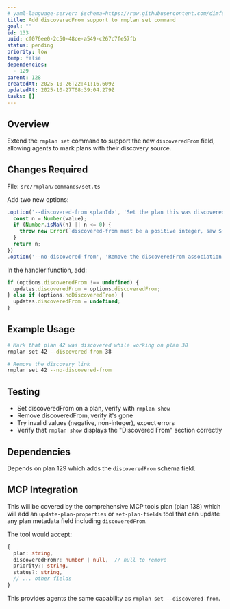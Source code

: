 ```yaml
---
# yaml-language-server: $schema=https://raw.githubusercontent.com/dimfeld/llmutils/main/schema/rmplan-plan-schema.json
title: Add discoveredFrom support to rmplan set command
goal: ""
id: 133
uuid: cf076ee0-2c50-48ce-a549-c267c7fe57fb
status: pending
priority: low
temp: false
dependencies:
  - 129
parent: 128
createdAt: 2025-10-26T22:41:16.609Z
updatedAt: 2025-10-27T08:39:04.279Z
tasks: []
---
```


## Overview

Extend the `rmplan set` command to support the new `discoveredFrom` field, allowing agents to mark plans with their discovery source.

## Changes Required

File: `src/rmplan/commands/set.ts`

Add two new options:
```typescript
.option('--discovered-from <planId>', 'Set the plan this was discovered from', (value) => {
  const n = Number(value);
  if (Number.isNaN(n) || n <= 0) {
    throw new Error(`discovered-from must be a positive integer, saw ${value}`);
  }
  return n;
})
.option('--no-discovered-from', 'Remove the discoveredFrom association')
```

In the handler function, add:
```typescript
if (options.discoveredFrom !== undefined) {
  updates.discoveredFrom = options.discoveredFrom;
} else if (options.noDiscoveredFrom) {
  updates.discoveredFrom = undefined;
}
```

## Example Usage

```bash
# Mark that plan 42 was discovered while working on plan 38
rmplan set 42 --discovered-from 38

# Remove the discovery link
rmplan set 42 --no-discovered-from
```

## Testing

- Set discoveredFrom on a plan, verify with `rmplan show`
- Remove discoveredFrom, verify it's gone
- Try invalid values (negative, non-integer), expect errors
- Verify that `rmplan show` displays the "Discovered From" section correctly

## Dependencies

Depends on plan 129 which adds the `discoveredFrom` schema field.

## MCP Integration

This will be covered by the comprehensive MCP tools plan (plan 138) which will add an `update-plan-properties` or `set-plan-fields` tool that can update any plan metadata field including `discoveredFrom`.

The tool would accept:
```typescript
{
  plan: string,
  discoveredFrom?: number | null,  // null to remove
  priority?: string,
  status?: string,
  // ... other fields
}
```

This provides agents the same capability as `rmplan set --discovered-from`.
